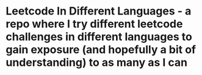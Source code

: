 # Leetcode In Different Languages - a repo where I try different leetcode challenges in different languages to gain exposure (and hopefully a bit of understanding) to as many as I can
